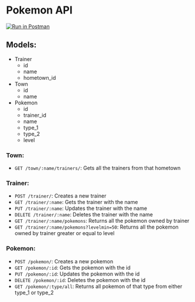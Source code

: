# Pokemon API
[![Run in Postman](https://run.pstmn.io/button.svg)](https://app.getpostman.com/run-collection/bfd492a0ffb5b74d963e)
## Models:
- Trainer
  - id
  - name
  - hometown_id
- Town
  - id
  - name
- Pokemon
  - id
  - trainer_id
  - name
  - type_1
  - type_2
  - level


### Town:
- `GET /town/:name/trainers/`: Gets all the trainers from that hometown

### Trainer:
- `POST /trainer/`: Creates a new trainer
- `GET /trainer/:name`: Gets the trainer with the name
- `PUT /trainer/:name`: Updates the trainer with the name
- `DELETE /trainer/:name`: Deletes the trainer with the name
- `GET /trainer/:name/pokemons`: Returns all the pokemon owned by trainer
- `GET /trainer/:name/pokemons?levelmin=50`: Returns all the pokemon owned by trainer greater or equal to level

### Pokemon:
- `POST /pokemon/`: Creates a new pokemon
- `GET /pokemon/:id`: Gets the pokemon with the id
- `PUT /pokemon/:id`: Updates the pokemon with the id
- `DELETE /pokemon/:id`: Deletes the pokemon with the id
- `GET /pokemon/:type/all`: Returns all pokemon of that type from either type_1 or type_2 
